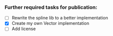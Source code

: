 ### Further required tasks for publication:
 - [ ] Rewrite the spline lib to a better implementation
 - [x] Create my own Vector implementation
 - [ ] Add license
